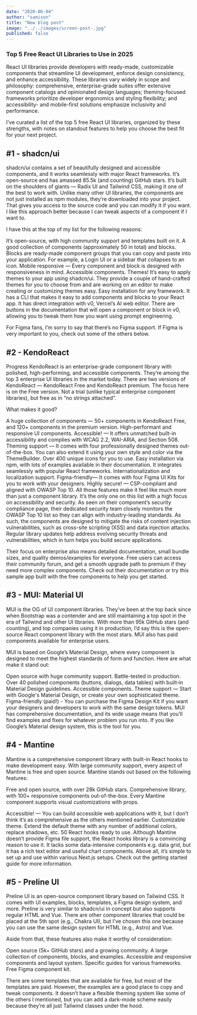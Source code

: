 ```yaml
---
date: "2020-06-04"
author: "samison"
title: "New blog post"
image: "../../images/screen-post-.jpg"
published: false
---
```


### Top 5 Free React UI Libraries to Use in 2025

React UI libraries provide developers with ready-made, customizable components that streamline UI development, enforce design consistency, and enhance accessibility. These libraries vary widely in scope and philosophy: comprehensive, enterprise-grade suites offer extensive component catalogs and opinionated design languages; theming-focused frameworks prioritize developer ergonomics and styling flexibility; and accessibility- and mobile-first solutions emphasize inclusivity and performance.

I’ve curated a list of the top 5 free React UI libraries, organized by these strengths, with notes on standout features to help you choose the best fit for your next project.

## #1 - shadcn/ui

shadcn/ui contains a set of beautifully designed and accessible components, and it works seamlessly with major React frameworks. It’s open-source and has amassed 85.5k (and counting) GitHub stars. It’s built on the shoulders of giants — Radix UI and Tailwind CSS, making it one of the best to work with. Unlike many other UI libraries, the components are not just installed as npm modules, they’re downloaded into your project. That gives you access to the source code and you can modify it if you want. I like this approach better because I can tweak aspects of a component if I want to.

I have this at the top of my list for the following reasons:

It’s open-source, with high community support and templates built on it.
A good collection of components (approximately 50 in total) and blocks. Blocks are ready-made component groups that you can copy and paste into your application. For example, a Login UI or a sidebar that collapses to an icon.
Mobile responsive — Every component and block is designed with responsiveness in mind.
Accessible components.
Themes! It’s easy to apply themes to your app using shadcn/ui. They provide a couple of hand-crafted themes for you to choose from and are working on an editor to make creating or customizing themes easy.
Easy installation for any framework. It has a CLI that makes it easy to add components and blocks to your React app.
It has direct integration with v0, Vercel’s AI web editor. There are buttons in the documentation that will open a component or block in v0, allowing you to tweak them how you want using prompt engineering.

For Figma fans, I’m sorry to say that there’s no Figma support. If Figma is very important to you, check out some of the others below.

## #2 - KendoReact

Progress KendoReact is an enterprise-grade component library with polished, high-performing, and accessible components. They’re among the top 3 enterprise UI libraries in the market today. There are two versions of KendoReact — KendoReact Free and KendoReact premium. The focus here is on the Free version. Not a trial (unlike typical enterprise component libraries), but free as in “no strings attached”.

What makes it good?

A huge collection of components — 50+ components in KendoReact Free, and 120+ components in the premium version.
High-performant and responsive UI components.
Accessible! — It offers unmatched built-in accessibility and complies with WCAG 2.2, WAI-ARIA, and Section 508.
Theming support — It comes with four professionally designed themes out-of-the-box. You can also extend it using your own style and color via the ThemeBuilder.
Over 400 unique icons for you to use.
Easy installation via npm, with lots of examples available in their documentation. It integrates seamlessly with popular React frameworks.
Internationalization and localization support.
Figma-friendly— It comes with four Figma UI Kits for you to work with your designers.
Highly secure! — CSP-compliant and aligned with OWASP Top 10.
All those features make it feel like much more than just a component library. It’s the only one on this list with a high focus on accessibility and security. As seen on their component’s security compliance page, their dedicated security team closely monitors the OWASP Top 10 list so they can align with industry-leading standards. As such, the components are designed to mitigate the risks of content injection vulnerabilities, such as cross-site scripting (XSS) and data injection attacks. Regular library updates help address evolving security threats and vulnerabilities, which in turn helps you build secure applications.

Their focus on enterprise also means detailed documentation, small bundle sizes, and quality demos/examples for everyone. Free users can access their community forum, and get a smooth upgrade path to premium if they need more complex components. Check out their documentation or try this sample app built with the free components to help you get started.

## #3 - MUI: Material UI

MUI is the OG of UI component libraries. They’ve been at the top back since when Bootstrap was a contender and are still maintaining a top spot in the era of Tailwind and other UI libraries. With more than 95k GitHub stars (and counting), and top companies using it in production, I’d say this is the open-source React component library with the most stars. MUI also has paid components available for enterprise users.

MUI is based on Google’s Material Design, where every component is designed to meet the highest standards of form and function. Here are what make it stand out:

Open source with huge community support. Battle-tested in production.
Over 40 polished components (buttons, dialogs, data tables) with built‑in Material Design guidelines.
Accessible components.
Theme support — Start with Google's Material Design, or create your own sophisticated theme.
Figma-friendly (paid!) - You can purchase the Figma Design Kit if you want your designers and developers to work with the same design tokens.
MUI has comprehensive documentation, and its wide usage means that you’ll find examples and fixes for whatever problem you run into. If you like Google’s Material design system, this is the tool for you.

## #4 - Mantine

Mantine is a comprehensive component library with built-in React hooks to make development easy. With large community support, every aspect of Mantine is free and open source. Mantine stands out based on the following features:

Free and open source, with over 28k GitHub stars.
Comprehensive library, with 100+ responsive components out-of-the-box. Every Mantine component supports visual customizations with props.

Accessible! — You can build accessible web applications with it, but I don’t think it’s as comprehensive as the others mentioned earlier.
Customizable theme. Extend the default theme with any number of additional colors, replace shadows, etc.
50 React hooks ready to use.
Although Mantine doesn’t provide Figma file support, the React hooks library is a convincing reason to use it. It lacks some data-intensive components e.g. data grid, but it has a rich text editor and useful chart components. Above all, it’s simple to set up and use within various Next.js setups. Check out the getting started guide for more information.

## #5 - Preline UI

Preline UI is an open-source component library based on Tailwind CSS. It comes with UI examples, blocks, templates, a Figma design system, and more. Preline is very similar to shadcn/ui in concept but also supports regular HTML and Vue. There are other component libraries that could be placed at the 5th spot (e.g., Chakra UI), but I’ve chosen this one because you can use the same design system for HTML (e.g., Astro) and Vue.

Aside from that, these features also make it worthy of consideration:

Open source (5k+ GitHub stars) and a growing community.
A large collection of components, blocks, and examples.
Accessible and responsive components and layout system.
Specific guides for various frameworks.
Free Figma component kit.

There are some templates that are available for free, but most of the templates are paid. However, the examples are a good place to copy and tweak components. It doesn’t have a flexible theming system like some of the others I mentioned, but you can add a dark-mode scheme easily because they’re all just Tailwind classes under the hood.
